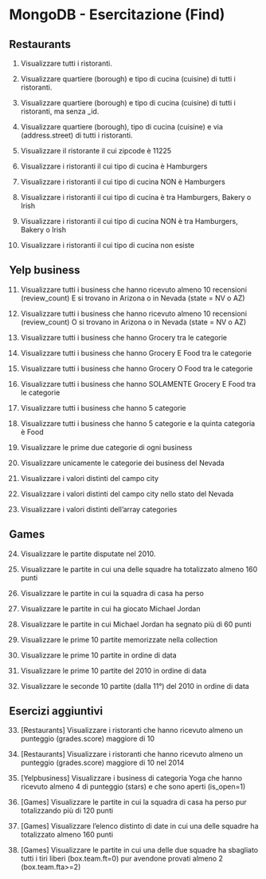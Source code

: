 # MongoDB  - Esercitazione (Find)

## Restaurants
1. Visualizzare tutti i ristoranti. 


2. Visualizzare quartiere (borough) e tipo di cucina (cuisine) di tutti i ristoranti. 


3. Visualizzare quartiere (borough) e tipo di cucina (cuisine) di tutti i ristoranti, ma senza _id. 


4. Visualizzare quartiere (borough), tipo di cucina (cuisine) e via (address.street) di tutti i ristoranti. 

5. Visualizzare iI ristorante il cui zipcode è 11225


6. Visualizzare i ristoranti il cui tipo di cucina è Hamburgers 


7. Visualizzare i ristoranti il cui tipo di cucina NON è Hamburgers 


8. Visualizzare i ristoranti il cui tipo di cucina è tra Hamburgers, Bakery o Irish 


9. Visualizzare i ristoranti il cui tipo di cucina NON è tra Hamburgers, Bakery o Irish 


10. Visualizzare i ristoranti il cui tipo di cucina non esiste 


## Yelp business
11. Visualizzare tutti i business che hanno ricevuto almeno 10 recensioni (review_count) E si trovano in Arizona o in Nevada (state = NV o AZ) 


12. Visualizzare tutti i business che hanno ricevuto almeno 10 recensioni (review_count) O si trovano in Arizona o in Nevada (state = NV o AZ) 


13. Visualizzare tutti i business che hanno Grocery tra le categorie 

14. Visualizzare tutti i business che hanno Grocery E Food tra le categorie 

15. Visualizzare tutti i business che hanno Grocery O Food tra le categorie 

16. Visualizzare tutti i business che hanno SOLAMENTE Grocery E Food tra le categorie 

17. Visualizzare tutti i business che hanno 5 categorie 

18. Visualizzare tutti i business che hanno 5 categorie e la quinta categoria è Food 

19. Visualizzare le prime due categorie di ogni business 

20. Visualizzare unicamente le categorie dei business del Nevada 

21. Visualizzare i valori distinti del campo city

22. Visualizzare i valori distinti del campo city nello stato del Nevada

23. Visualizzare i valori distinti dell’array categories

## Games

24. Visualizzare le partite disputate nel 2010. 

25. Visualizzare le partite in cui una delle squadre ha totalizzato almeno 160 punti

26. Visualizzare le partite in cui la squadra di casa ha perso

27. Visualizzare le partite in cui ha giocato Michael Jordan

28. Visualizzare le partite in cui Michael Jordan ha segnato più di 60 punti 

29. Visualizzare le prime 10 partite memorizzate nella collection

30. Visualizzare le prime 10 partite in ordine di data

31. Visualizzare le prime 10 partite del 2010 in ordine di data

32. Visualizzare le seconde 10 partite (dalla 11°) del 2010 in ordine di data

## Esercizi aggiuntivi

33. [Restaurants] Visualizzare i ristoranti che hanno ricevuto almeno un punteggio (grades.score) maggiore di 10

34. [Restaurants] Visualizzare i ristoranti che hanno ricevuto almeno un punteggio (grades.score) maggiore di 10 nel 2014

35. [Yelpbusiness] Visualizzare i business di categoria Yoga che hanno ricevuto almeno 4 di punteggio (stars) e che sono aperti (is_open=1)

36. [Games] Visualizzare le partite in cui la squadra di casa ha perso pur totalizzando più di 120 punti

37. [Games] Visualizzare l’elenco distinto di date in cui una delle squadre ha totalizzato almeno 160 punti

38. [Games] Visualizzare le partite in cui una delle due squadre ha sbagliato tutti i tiri liberi (box.team.ft=0) pur avendone provati almeno 2 (box.team.fta>=2)
